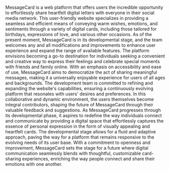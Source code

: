 MessageCard is a web platform that offers users the incredible opportunity to effortlessly share heartfelt digital letters with everyone in their social media network. This user-friendly website specializes in providing a seamless and efficient means of conveying warm wishes, emotions, and sentiments through a variety of digital cards, including those tailored for birthdays, expressions of love, and various other occasions. As of the present moment, MessageCard is in its developmental stage, and the team welcomes any and all modifications and improvements to enhance user experience and expand the range of available features. The platform envisions becoming a go-to destination for individuals seeking a convenient and creative way to express their feelings and celebrate special moments with friends and family online. With an emphasis on accessibility and ease of use, MessageCard aims to democratize the act of sharing meaningful messages, making it a universally enjoyable experience for users of all ages and backgrounds. The development team is committed to refining and expanding the website's capabilities, ensuring a continuously evolving platform that resonates with users' desires and preferences. In this collaborative and dynamic environment, the users themselves become integral contributors, shaping the future of MessageCard through their valuable feedback and suggestions. As MessageCard progresses through its developmental phase, it aspires to redefine the way individuals connect and communicate by providing a digital space that effortlessly captures the essence of personal expression in the form of visually appealing and heartfelt cards. The developmental stage allows for a fluid and adaptive approach, paving the way for a platform that remains responsive to the evolving needs of its user base. With a commitment to openness and improvement, MessageCard sets the stage for a future where digital communication seamlessly blends with thoughtful, customizable card-sharing experiences, enriching the way people connect and share their emotions with one another.
